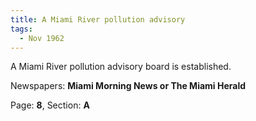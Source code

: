 ```yaml
---  
title: A Miami River pollution advisory  
tags:  
  - Nov 1962  
---  
```

  
A Miami River pollution advisory board is established.  
  
Newspapers: **Miami Morning News or The Miami Herald**  
  
Page: **8**, Section: **A** 
